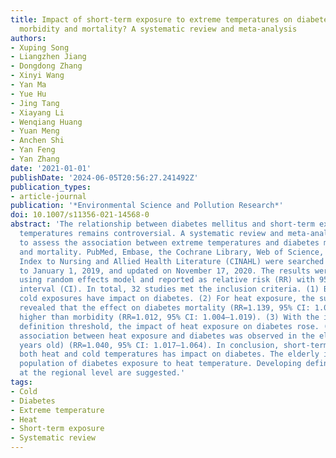 ```yaml
---
title: Impact of short-term exposure to extreme temperatures on diabetes mellitus
  morbidity and mortality? A systematic review and meta-analysis
authors:
- Xuping Song
- Liangzhen Jiang
- Dongdong Zhang
- Xinyi Wang
- Yan Ma
- Yue Hu
- Jing Tang
- Xiayang Li
- Wenqiang Huang
- Yuan Meng
- Anchen Shi
- Yan Feng
- Yan Zhang
date: '2021-01-01'
publishDate: '2024-06-05T20:56:27.241492Z'
publication_types:
- article-journal
publication: '*Environmental Science and Pollution Research*'
doi: 10.1007/s11356-021-14568-0
abstract: 'The relationship between diabetes mellitus and short-term exposure to extreme
  temperatures remains controversial. A systematic review and meta-analysis were performed
  to assess the association between extreme temperatures and diabetes mellitus morbidity
  and mortality. PubMed, Embase, the Cochrane Library, Web of Science, and the Cumulative
  Index to Nursing and Allied Health Literature (CINAHL) were searched since inception
  to January 1, 2019, and updated on November 17, 2020. The results were combined
  using random effects model and reported as relative risk (RR) with 95% confidence
  interval (CI). In total, 32 studies met the inclusion criteria. (1) Both heat and
  cold exposures have impact on diabetes. (2) For heat exposure, the subgroup analysis
  revealed that the effect on diabetes mortality (RR=1.139, 95% CI: 1.089–1.192) was
  higher than morbidity (RR=1.012, 95% CI: 1.004–1.019). (3) With the increase of
  definition threshold, the impact of heat exposure on diabetes rose. (4) A stronger
  association between heat exposure and diabetes was observed in the elderly (≥ 60
  years old) (RR=1.040, 95% CI: 1.017–1.064). In conclusion, short-term exposure to
  both heat and cold temperatures has impact on diabetes. The elderly is the vulnerable
  population of diabetes exposure to heat temperature. Developing definitions of heatwaves
  at the regional level are suggested.'
tags:
- Cold
- Diabetes
- Extreme temperature
- Heat
- Short-term exposure
- Systematic review
---
```


